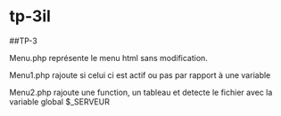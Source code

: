 # tp-3il

##TP-3

Menu.php représente le menu html sans modification.

Menu1.php rajoute si celui ci est actif ou pas par rapport à une variable

Menu2.php rajoute une function, un tableau et detecte le fichier avec la variable global $_SERVEUR
